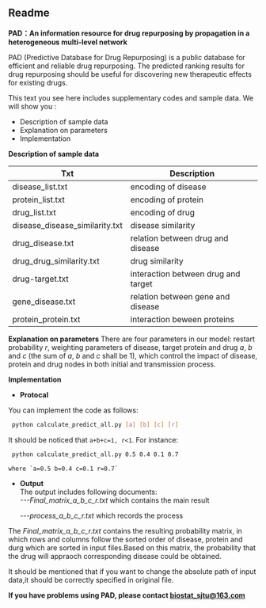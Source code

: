 ## Readme
**PAD：An information resource for drug repurposing by propagation in a heterogeneous multi-level network**

PAD (Predictive Database for Drug Repurposing) is a public database for efficient and reliable drug repurposing. The predicted ranking results for drug repurposing should be useful for discovering new therapeutic effects for existing drugs. 

This text you see here includes supplementary codes and sample data. We will show you :

  - Description of sample data
  - Explanation on parameters
  - Implementation

**Description of sample data**


| Txt | Description |
| ------ | ------ |
|disease_list.txt|encoding of disease|
|protein_list.txt|encoding of protein|
|drug_list.txt|encoding of drug|
|disease_disease_similarity.txt | disease similarity|
| drug_disease.txt  | relation between drug and disease|
|drug_drug_similarity.txt|drug similarity|
|drug-target.txt|interaction between drug and target|
|gene_disease.txt|relation between gene and disease|
|protein_protein.txt|interaction beween proteins|

**Explanation on parameters**
There are four parameters in our model: restart probability *r*, weighting parameters of disease, target protein and drug *a*, *b* and *c* (the sum of *a*, *b* and *c* shall be 1), which control the impact of disease, protein and drug nodes in both initial and transmission process.

**Implementation**

  - **Protocal**
  
   You can implement the code as follows:
   
   ```sh
    python calculate_predict_all.py [a] [b] [c] [r]
   ```
    
   It should be noticed that `a+b+c=1, r<1`.
   For instance:
    
   ```sh
    python calculate_predict_all.py 0.5 0.4 0.1 0.7
   ```
    
    where `a=0.5 b=0.4 c=0.1 r=0.7`
  - **Output**   
    The output includes following documents:  
    *---Final_matrix_a_b_c_r.txt* which contains the main result
    
    *---process_a_b_c_r.txt*   which records the process
    
   The *Final_matrix_a_b_c_r.txt* contains the resulting probability matrix, in which rows and columns follow the sorted order of disease, protein and durg which are sorted in input files.Based on this matrix, the probability that the drug will appraoch corresponding disease could be obtained.

It should be mentioned that if you want to change the absolute path of input data,it should be correctly specified in original file.

**If you have problems using PAD, please contact biostat_sjtu@163.com**
